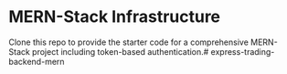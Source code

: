 # MERN-Stack Infrastructure

Clone this repo to provide the starter code for a comprehensive MERN-Stack project including token-based authentication.# express-trading-backend-mern
